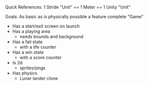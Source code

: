 
Quick References:
1 Stride "Unit" == 1 Meter == 1 Unity "Unit"



 Goals: 
As basic as is physically possible a feature complete "Game"
- Has a start/exit screen on launch
- Has a playing area
	- needs bounds and background
- Has a fail state
	- with a life counter
- Has a win state
	- with a score counter
-  Is 2d
	- sprites/pngs
- Has physics
	- Lunar lander clone
